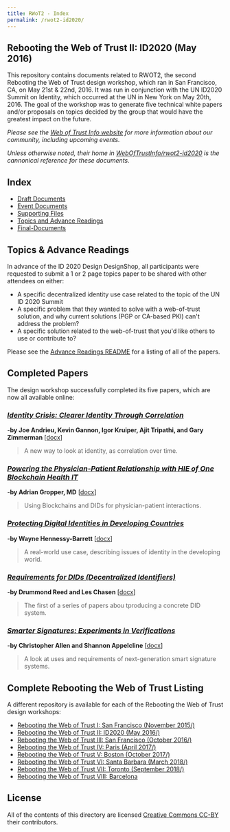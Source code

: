 ```yaml
---
title: RWoT2 - Index
permalink: /rwot2-id2020/
---
```


## Rebooting the Web of Trust II: ID2020 (May 2016)

This repository contains documents related to RWOT2, the second Rebooting the Web of Trust design workshop, which ran in San Francisco, CA, on May 21st & 22nd, 2016. It was run in conjunction with the UN ID2020 Summit on Identity, which occurred at the UN in New York on May 20th, 2016. The goal of the workshop was to generate five technical white papers and/or proposals on topics decided by the group that would have the greatest impact on the future.

_Please see the [Web of Trust Info website](http://www.weboftrust.info/) for more information about our community, including upcoming events._

*Unless otherwise noted, their home in [WebOfTrustInfo/rwot2-id2020](https://github.com/WebOfTrustInfo/rwot2-id2020/) is the cannonical reference for these documents.*

## Index

* [Draft Documents](draft-documents/)
* [Event Documents](event-documents/)
* [Supporting Files](supporting-files/)
* [Topics and Advance Readings](topics-and-advance-readings/)
* [Final-Documents](final-documents/)

##  Topics & Advance Readings

In advance of the ID 2020 Design DesignShop, all participants were requested to submit a 1 or 2 page topics paper to be shared with other attendees on either:

* A specific decentralized identity use case related to the topic of the UN ID 2020 Summit
* A specific problem that they wanted to solve with a web-of-trust solution, and why current solutions (PGP or CA-based PKI) can't address the problem?
*  A specific solution related to the web-of-trust that you'd like others to use or contribute to?

Please see the [Advance Readings README](Topics/) for a listing of all of the papers.

## Completed Papers

The design workshop successfully completed its five papers, which are now all available online:

### [*Identity Crisis: Clearer Identity Through Correlation*](Final/identity-crisis.pdf)
-**by Joe Andrieu, Kevin Gannon, Igor Kruiper, Ajit Tripathi, and Gary Zimmerman**  [[docx](https://github.com/WebOfTrustInfo/rwot2-id2020/blob/master/final-documents/identity-crisis.docx?raw=true)]


> A new way to look at identity, as correlation over time.

### [*Powering the Physician-Patient Relationship with HIE of One Blockchain Health IT*](Final/physician-patient-relationship.pdf)
-**by Adrian Gropper, MD**  [[docx](https://github.com/WebOfTrustInfo/rwot2-id2020/blob/master/final-documents/physician-patient-relationship.docx?raw=true)]

> Using Blockchains and DIDs for physician-patient interactions.

### [*Protecting Digital Identities in Developing Countries*](Final/protecting-digital-identities-in-developing-countries.pdf) 
-**by Wayne Hennessy-Barrett** [[docx](https://github.com/WebOfTrustInfo/rwot2-id2020/blob/master/final-documents/protecting-digital-identities-in-developing-countries.docx?raw=true)]

> A real-world use case, describing issues of identity in the developing world.

### [*Requirements for DIDs (Decentralized Identifiers)*](Final/requirements-for-dids.pdf) 
-**by Drummond Reed and Les Chasen** [[docx](https://github.com/WebOfTrustInfo/rwot2-id2020/blob/master/final-documents/requirements-for-dids.docx?raw=true)]

> The first of a series of papers abou tproducing a concrete DID system.

### [*Smarter Signatures: Experiments in Verifications*](Final/smarter-signatures.pdf) 
-**by Christopher Allen and Shannon Appelcline** [[docx](https://github.com/WebOfTrustInfo/rwot2-id2020/blob/master/final-documents/smarter-signatures.docx?raw=true)]

> A look at uses and requirements of next-generation smart signature systems.


## Complete Rebooting the Web of Trust Listing

A different repository is available for each of the Rebooting the Web of Trust design workshops:

* [Rebooting the Web of Trust I: San Francisco (November 2015/)](/rwot1-sf/)
* [Rebooting the Web of Trust II: ID2020 (May 2016/)](/rwot2-id2020/)
* [Rebooting the Web of Trust III: San Francisco (October 2016/)](/rwot3-sf/)
* [Rebooting the Web of Trust IV: Paris (April 2017/)](/rwot4-paris/)
* [Rebooting the Web of Trust V: Boston (October 2017/)](/rwot5-boston/)
* [Rebooting the Web of Trust VI: Santa Barbara (March 2018/)](/rwot6-santabarbara/)
* [Rebooting the Web of Trust VII: Toronto (September 2018/)](/rwot7-toronto/)
* [Rebooting the Web of Trust VIII: Barcelona](/rwot8-barcelona/)

## License

All of the contents of this directory are licensed [Creative Commons CC-BY](/LICENSE-CC-BY-4.0/) their contributors.
